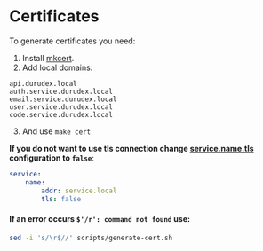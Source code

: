 # Certificates

To generate certificates you need:
1) Install [mkcert](https://github.com/FiloSottile/mkcert).
2) Add local domains:
```
api.durudex.local
auth.service.durudex.local
email.service.durudex.local
user.service.durudex.local
code.service.durudex.local
```
3) And use `make cert`

**If you do not want to use tls connection change [service.name.tls](https://github.com/durudex/durudex-gateway/blob/main/configs/main.yml) configuration to `false`**:
```yml
service:
    name:
        addr: service.local
        tls: false
```

#### If an error occurs `$'/r': command not found` use:
```sh
sed -i 's/\r$//' scripts/generate-cert.sh
```
